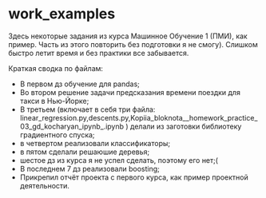 # work_examples
Здесь некоторые задания из курса Машинное Обучение 1 (ПМИ), как пример. Часть из этого повторить без подготовки я не смогу). Слишком быстро летит время и без практики все забывается.

Краткая сводка по файлам:
- В первом дз обучение для pandas;
- Во втором решение задачи предсказания времени поездки для такси в Нью-Йорке; 
- В третьем (включает в себя три файла: linear_regression.py,descents.py,Kopiia_bloknota__homework_practice_03_gd_kocharyan_ipynb_.ipynb ) делали из заготовки библиотеку градиентного спуска;
- в четвертом реализовали классификаторы;
- в пятом сделали решаюшие деревья;
- шестое дз из курса я не успел сделать, поэтому его нет;(
- В последнем 7 дз реализовали boosting;
- Прикрепил отчёт проекта с первого курса, как пример проектной деятельности.
 
